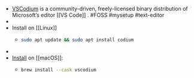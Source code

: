 - [VSCodium](https://vscodium.com/) is a community-driven, freely-licensed binary distribution of Microsoft’s editor [[VS Code]] . #FOSS #mysetup #text-editor
-
- Install on [[Linux]]
	- ```bash
	  sudo apt update && sudo apt install codium
	  ```
-
- [Install](https://vscodium.com/#install-with-brew-mac) on [[macOS]]:
	- ```bash
	  brew install --cask vscodium
	  ```
